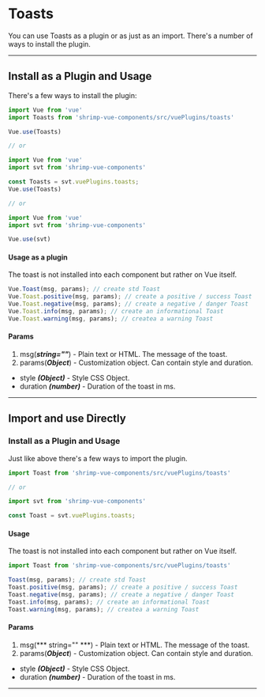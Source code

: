 # Toasts

You can use Toasts as a plugin or as just as an import. There's a number of ways to install the plugin.

----------


## Install as a Plugin and Usage
There's a few ways to install the plugin:
```javascript
import Vue from 'vue'
import Toasts from 'shrimp-vue-components/src/vuePlugins/toasts'

Vue.use(Toasts)

// or

import Vue from 'vue'
import svt from 'shrimp-vue-components'

const Toasts = svt.vuePlugins.toasts; 
Vue.use(Toasts)

// or

import Vue from 'vue'
import svt from 'shrimp-vue-components'

Vue.use(svt)

```
#### Usage as a plugin
The toast is not installed into each component but rather on Vue itself.
```javascript
Vue.Toast(msg, params);	// create std Toast
Vue.Toast.positive(msg, params); // create a positive / success Toast
Vue.Toast.negative(msg, params); // create a negative / danger Toast
Vue.Toast.info(msg, params); // create an informational Toast
Vue.Toast.warning(msg, params); // createa a warning Toast
```
#### Params
1. msg(***string=""***)  - Plain text or HTML. The message of the toast.
2. params(***Object***) - Customization object. Can contain style and duration.
 - style ***(Object)*** - Style CSS Object.
 - duration ***(number)*** - Duration of the toast in ms.

----------

## Import and use Directly



### Install as a Plugin and Usage
Just like above there's a few ways to import the plugin.

```javascript
import Toast from 'shrimp-vue-components/src/vuePlugins/toasts'

// or

import svt from 'shrimp-vue-components'

const Toast = svt.vuePlugins.toasts;

```

#### Usage
The toast is not installed into each component but rather on Vue itself.
```javascript
import Toast from 'shrimp-vue-components/src/vuePlugins/toasts'

Toast(msg, params);	// create std Toast
Toast.positive(msg, params); // create a positive / success Toast
Toast.negative(msg, params); // create a negative / danger Toast
Toast.info(msg, params); // create an informational Toast
Toast.warning(msg, params); // createa a warning Toast
```
#### Params
1. msg(*** string="" ***)  - Plain text or HTML. The message of the toast.
2. params(***Object***) - Customization object. Can contain style and duration.
 - style ***(Object)*** - Style CSS Object.
 - duration ***(number)*** - Duration of the toast in ms.

----------
